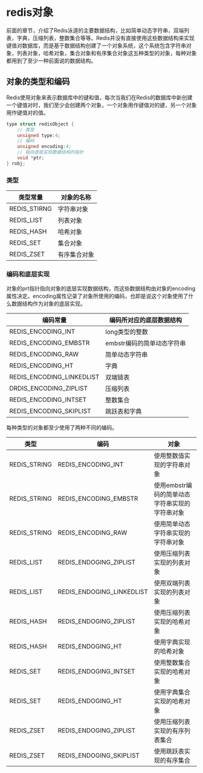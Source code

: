 # redis对象

前面的章节，介绍了Redis泳道的主要数据结构，比如简单动态字符串，双端列表，字典，压缩列表，整数集合等等。Redis并没有直接使用这些数据结构来实现键值对数据库，而是基于数据结构创建了一个对象系统，这个系统包含字符串对象，列表对象，哈希对象，集合对象和有序集合对象这五种类型的对象，每种对象都用到了至少一种前面说的数据结构。

## 对象的类型和编码

Redis使用对象来表示数据库中的键和值，每次当我们在Redis的数据库中新创建一个键值对时，我们至少会创建两个对象，一个对象用作键值对的键，另一个对象用作键值对的值。

```c
type struct redisObject {
    // 类型
  	unsigned type:4;
  	// 编码
  	unsigned encoding:4;
  	// 指向底层实现数据结构的指针
  	void *ptr;
} robj;
```

### 类型

| 类型常量          | 对象的名称  |
| ------------- | ------ |
| REDIS\_STIRNG | 字符串对象  |
| REDIS\_LIST   | 列表对象   |
| REDIS\_HASH   | 哈希对象   |
| REDIS\_SET    | 集合对象   |
| REDIS\_ZSET   | 有序集合对象 |

### 编码和底层实现

对象的prt指针指向对象的底层实现数据结构，而这些数据结构由对象的encoding属性决定。encoding属性记录了对象所使用的编码，也即是说这个对象使用了什么数据结构作为对象的底层实现。

| 编码常量                        | 编码所对应的底层数据结构     |
| --------------------------- | ---------------- |
| REDIS\_ENCODING\_INT        | long类型的整数        |
| REDIS\_ENCODING\_EMBSTR     | embstr编码的简单动态字符串 |
| REDIS\_ENCODING\_RAW        | 简单动态字符串          |
| REDIS\_ENCODING\_HT         | 字典               |
| REDIS\_ENCODING\_LINKEDLIST | 双端链表             |
| DRDIS\_ENCODING\_ZIPLIST    | 压缩列表             |
| REDIS\_ENCODING\_INTSET     | 整数集合             |
| REDIS\_ENCODING\_SKIPLIST   | 跳跃表和字典           |

每种类型的对象都至少使用了两种不同的编码。

| 类型            | 编码                          | 对象                         |
| ------------- | --------------------------- | -------------------------- |
| REDIS\_STRING | REDIS\_ENCODING\_INT        | 使用整数值实现的字符串对象              |
| REDIS\_STRING | REDIS\_ENCODING\_EMBSTR     | 使用embstr编码的简单动态字符串实现的字符串对象 |
| REDIS\_STRING | REDIS\_ENCODING\_RAW        | 使用简单动态字符串实现的字符串对象          |
| REDIS\_LIST   | REDIS\_ENDOGING\_ZIPLIST    | 使用压缩列表实现的列表对象              |
| REDIS\_LIST   | REDIS\_ENDOGING\_LINKEDLIST | 使用双端列表实现的列表对象              |
| REDIS\_HASH   | REDIS\_ENDOGING\_ZIPLIST    | 使用压缩列表实现的哈希对象              |
| REDIS\_HASH   | REDIS\_ENDOGING\_HT         | 使用字典实现的哈希对象                |
| REDIS\_SET    | REDIS\_ENDOGING\_INTSET     | 使用整数集合实现的哈希对象              |
| REDIS\_SET    | REDIS\_ENDOGING\_HT         | 使用字典集合实现的哈希对象              |
| REDIS\_ZSET   | REDIS\_ENDOGING\_ZIPLIST    | 使用压缩列表实现的有序列表集合            |
| REDIS\_ZSET   | REDIS\_ENDOGING\_SKIPLIST   | 使用跳跃表实现的有序集合               |
